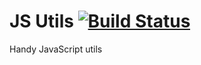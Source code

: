 # JS Utils [![Build Status](https://travis-ci.org/flywheelsports/fwsp-jsutils.svg?branch=master)](https://travis-ci.org/flywheelsports/fwsp-jsutils)
Handy JavaScript utils
